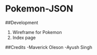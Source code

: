 # Pokemon-JSON

##Development
1. Wireframe for Pokemon
2. Index page


##Credits
-Maverick Oleson
-Ayush Singh